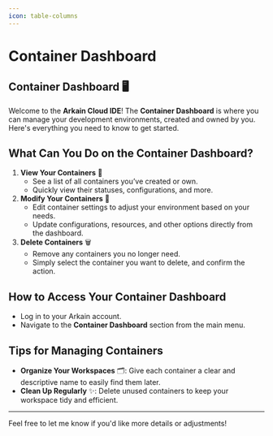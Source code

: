 ```yaml
---
icon: table-columns
---
```


# Container Dashboard

## Container Dashboard 🖥️

Welcome to the **Arkain Cloud IDE**! The **Container Dashboard** is where you can manage your development environments, created and owned by you. Here's everything you need to know to get started.

## **What Can You Do on the Container Dashboard?**

1. **View Your Containers** 🧐
   * See a list of all containers you’ve created or own.
   * Quickly view their statuses, configurations, and more.
2. **Modify Your Containers** 🔧
   * Edit container settings to adjust your environment based on your needs.
   * Update configurations, resources, and other options directly from the dashboard.
3. **Delete Containers** 🗑️
   * Remove any containers you no longer need.
   * Simply select the container you want to delete, and confirm the action.

## **How to Access Your Container Dashboard**

* Log in to your Arkain account.
* Navigate to the **Container Dashboard** section from the main menu.

## **Tips for Managing Containers**

* **Organize Your Workspaces** 🗂️: Give each container a clear and descriptive name to easily find them later.
* **Clean Up Regularly** ✨: Delete unused containers to keep your workspace tidy and efficient.

***

Feel free to let me know if you'd like more details or adjustments!
